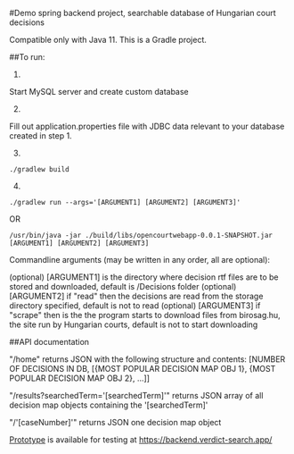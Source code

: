 #Demo spring backend project, searchable database of Hungarian court decisions

Compatible only with Java 11. This is a Gradle project. 

##To run:

1.

Start MySQL server and create custom database

2.

Fill out application.properties file with JDBC data relevant to your database created in step 1.

3.

```./gradlew build```

4.

```./gradlew run --args='[ARGUMENT1] [ARGUMENT2] [ARGUMENT3]'```

OR


```/usr/bin/java -jar ./build/libs/opencourtwebapp-0.0.1-SNAPSHOT.jar [ARGUMENT1] [ARGUMENT2] [ARGUMENT3]```

Commandline arguments (may be written in any order, all are optional):

(optional) [ARGUMENT1] is the directory where decision rtf files are to be stored and downloaded, default is /Decisions folder
(optional) [ARGUMENT2] if "read" then the decisions are read from the storage directory specified, default is not to read
(optional) [ARGUMENT3] if "scrape" then is the the program starts to download files from birosag.hu, the site run by Hungarian courts, default is not to start downloading

##API documentation

"/home" returns JSON with the following structure and contents: [NUMBER OF DECISIONS IN DB, [{MOST POPULAR DECISION MAP OBJ 1}, {MOST POPULAR DECISION MAP OBJ 2}, ...]]

"/results?searchedTerm='[searchedTerm]'" returns JSON array of all decision map objects containing the '[searchedTerm]'

"/'[caseNumber]'" returns JSON one decision map object

[Prototype](https://backend.verdict-search.app/ "Verdict Search App Backend API")  is available for testing at https://backend.verdict-search.app/
